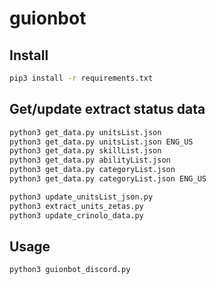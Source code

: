 # guionbot

## Install

```sh
pip3 install -r requirements.txt
```

## Get/update extract status data

```sh
python3 get_data.py unitsList.json
python3 get_data.py unitsList.json ENG_US
python3 get_data.py skillList.json
python3 get_data.py abilityList.json
python3 get_data.py categoryList.json
python3 get_data.py categoryList.json ENG_US

python3 update_unitsList_json.py
python3 extract_units_zetas.py
python3 update_crinolo_data.py
```

## Usage

```sh
python3 guionbot_discord.py
```
